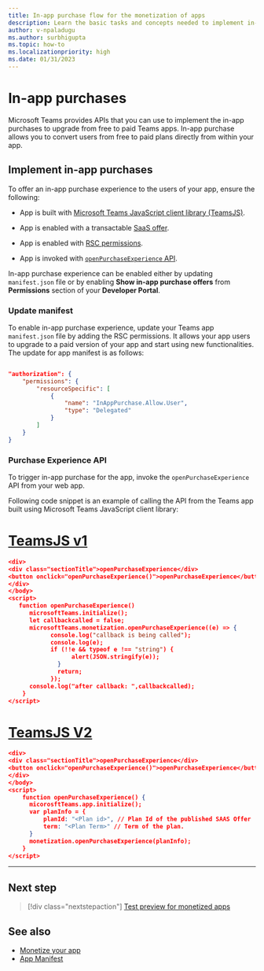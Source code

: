 ```yaml
---
title: In-app purchase flow for the monetization of apps
description: Learn the basic tasks and concepts needed to implement in-app purchases and trial functionality in teams apps.
author: v-npaladugu
ms.author: surbhigupta
ms.topic: how-to
ms.localizationpriority: high 
ms.date: 01/31/2023
---
```


# In-app purchases

Microsoft Teams provides APIs that you can use to implement the in-app purchases to upgrade from free to paid Teams apps. In-app purchase allows you to convert users from free to paid plans directly from within your app.

## Implement in-app purchases

To offer an in-app purchase experience to the users of your app, ensure the following:

* App is built with [Microsoft Teams JavaScript client library (TeamsJS)](https://github.com/OfficeDev/microsoft-teams-library-js).

* App is enabled with a transactable [SaaS offer](~/concepts/deploy-and-publish/appsource/prepare/include-saas-offer.md).

* App is enabled with [RSC permissions](#update-manifest).

* App is invoked with [`openPurchaseExperience` API](#purchase-experience-api).

In-app purchase experience can be enabled either by updating `manifest.json` file or by enabling **Show in-app purchase offers** from **Permissions** section of your **Developer Portal**.

### Update manifest

To enable in-app purchase experience, update your Teams app `manifest.json` file by adding the RSC permissions. It allows your app users to upgrade to a paid version of your app and start using new functionalities. The update for app manifest is as follows:

```json

"authorization": {
    "permissions": {
        "resourceSpecific": [
            {
                "name": "InAppPurchase.Allow.User",
                "type": "Delegated"
            }
        ]
    }
}
```

### Purchase Experience API

To trigger in-app purchase for the app, invoke the `openPurchaseExperience` API from your web app.

Following code snippet is an example of calling the API from the Teams app built using Microsoft Teams JavaScript client library:

# [TeamsJS v1](#tab/jsonV11)

```json
<div> 
<div class="sectionTitle">openPurchaseExperience</div>
<button onclick="openPurchaseExperience()">openPurchaseExperience</button>
</div>
</body>
<script>
   function openPurchaseExperience()
      microsoftTeams.initialize();
      let callbackcalled = false;
      microsoftTeams.monetization.openPurchaseExperience((e) => {
            console.log("callback is being called");
            console.log(e);
            if (!!e && typeof e !== "string") {
                  alert(JSON.stringify(e));
              }
              return;
            });
      console.log("after callback: ",callbackcalled);
    }
</script>
```

# [TeamsJS V2](#tab/jsonV2)

```json
<div>
<div class="sectionTitle">openPurchaseExperience</div>
<button onclick="openPurchaseExperience()">openPurchaseExperience</button>
</div>
</body>
<script>
    function openPurchaseExperience() {
      micorosftTeams.app.initialize();
      var planInfo = {
          planId: "<Plan id>", // Plan Id of the published SAAS Offer
          term: "<Plan Term>" // Term of the plan.
      }
      monetization.openPurchaseExperience(planInfo);
    }
</script>
```

---

## Next step

> [!div class="nextstepaction"]
> [Test preview for monetized apps](~/concepts/deploy-and-publish/appsource/prepare/Test-preview-for-monetized-apps.md)

## See also

* [Monetize your app](monetize-overview.md)
* [App Manifest](../../../../resources/schema/manifest-schema-dev-preview.md)
